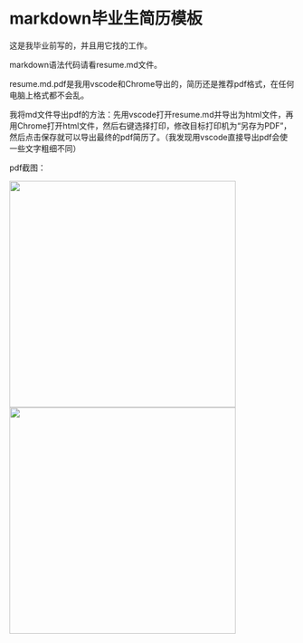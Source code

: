 # markdown毕业生简历模板

这是我毕业前写的，并且用它找的工作。

markdown语法代码请看resume.md文件。

resume.md.pdf是我用vscode和Chrome导出的，简历还是推荐pdf格式，在任何电脑上格式都不会乱。

我将md文件导出pdf的方法：先用vscode打开resume.md并导出为html文件，再用Chrome打开html文件，然后右键选择打印，修改目标打印机为“另存为PDF”，然后点击保存就可以导出最终的pdf简历了。（我发现用vscode直接导出pdf会使一些文字粗细不同）

pdf截图：
<div>
    <img src="https://github.com/congshengwu/markdown-resume-template-for-graduates/blob/master/pdf_screenshot_1.png" width="400"/>
    <img src="https://github.com/congshengwu/markdown-resume-template-for-graduates/blob/master/pdf_screenshot_2.png" width="400"/>
</div>
